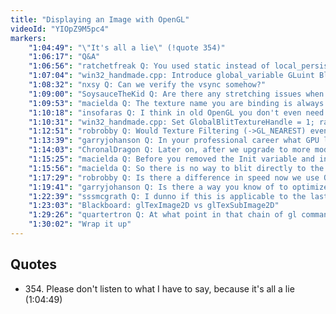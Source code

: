```yaml
---
title: "Displaying an Image with OpenGL"
videoId: "YIOpZ9M5pc4"
markers:
    "1:04:49": "\"It's all a lie\" (!quote 354)"
    "1:06:17": "Q&A"
    "1:06:56": "ratchetfreak Q: You used static instead of local_persist for Init"
    "1:07:04": "win32_handmade.cpp: Introduce global_variable GLuint BlitTextureHandle"
    "1:08:32": "nxsy Q: Can we verify the vsync somehow?"
    "1:09:00": "SoysauceTheKid Q: Are there any stretching issues when going from u,v coordinates to screen coordinates? If so, how would you fix it?"
    "1:09:53": "macielda Q: The texture name you are binding is always zero after the first iteration"
    "1:10:18": "insofaras Q: I think in old OpenGL you don't even need glGenTextures, you can just pick your own arbitrary ints"
    "1:10:31": "win32_handmade.cpp: Set GlobalBlitTextureHandle = 1; rather than using glGenTextures"
    "1:12:51": "robrobby Q: Would Texture Filtering (->GL_NEAREST) even occur when image and texture size is the same as it is now?"
    "1:13:39": "garryjohanson Q: In your professional career what GPU library have you preferred, such as OpenGL, DirectX, GLSL, etc.? Which one do you currently use and why?"
    "1:14:03": "ChronalDragon Q: Later on, after we upgrade to more modern OpenGL, will the game render into a framebuffer and then onto the same triangles, or will you just have it render directly to the main window buffer?"
    "1:15:25": "macielda Q: Before you removed the Init variable and inline initialization of the texture you were always passing 0 as the name, by the way"
    "1:15:56": "macielda Q: So there is no way to blit directly to the back buffer anymore?"
    "1:17:29": "robrobby Q: Is there a difference in speed now we use OpenGL to move the buffer to the GPU?"
    "1:19:41": "garryjohanson Q: Is there a way you know of to optimize PCI transfers between CPU and GPU using OpenGL?"
    "1:22:39": "sssmcgrath Q: I dunno if this is applicable to the last question, I literally just got here, but glTexSubImage2D could be faster than glTexImage2D"
    "1:23:03": "Blackboard: glTexImage2D vs glTexSubImage2D"
    "1:29:26": "quartertron Q: At what point in that chain of gl commands does the card actually get involved? Command dependent? Driver dependent?"
    "1:30:02": "Wrap it up"
---
```


## Quotes

* 354\. Please don't listen to what I have to say, because it's all a lie (1:04:49)
